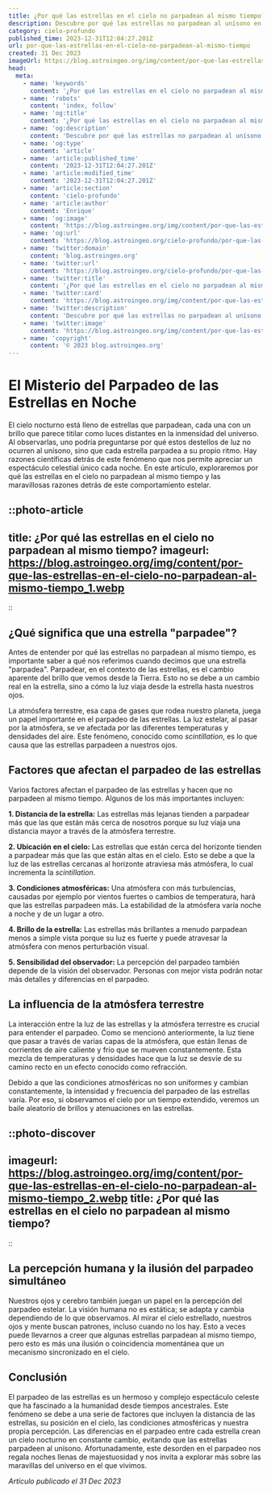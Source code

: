 ```yaml
---
title: ¿Por qué las estrellas en el cielo no parpadean al mismo tiempo?
description: Descubre por qué las estrellas no parpadean al unísono en el cielo nocturno. Un fascinante viaje por la astronómica y atmosférica influencia estelar.
category: cielo-profundo
published_time: 2023-12-31T12:04:27.201Z
url: por-que-las-estrellas-en-el-cielo-no-parpadean-al-mismo-tiempo
created: 31 Dec 2023
imageUrl: https://blog.astroingeo.org/img/content/por-que-las-estrellas-en-el-cielo-no-parpadean-al-mismo-tiempo_1.webp
head:
  meta:
    - name: 'keywords'
      content: '¿Por qué las estrellas en el cielo no parpadean al mismo tiempo?'
    - name: 'robots'
      content: 'index, follow'
    - name: 'og:title'
      content: '¿Por qué las estrellas en el cielo no parpadean al mismo tiempo?'
    - name: 'og:description'
      content: 'Descubre por qué las estrellas no parpadean al unísono en el cielo nocturno. Un fascinante viaje por la astronómica y atmosférica influencia estelar.'
    - name: 'og:type'
      content: 'article'
    - name: 'article:published_time'
      content: '2023-12-31T12:04:27.201Z'
    - name: 'article:modified_time'
      content: '2023-12-31T12:04:27.201Z'
    - name: 'article:section'
      content: 'cielo-profundo'
    - name: 'article:author'
      content: 'Enrique'
    - name: 'og:image'
      content: 'https://blog.astroingeo.org/img/content/por-que-las-estrellas-en-el-cielo-no-parpadean-al-mismo-tiempo_1.webp'
    - name: 'og:url'
      content: 'https://blog.astroingeo.org/cielo-profundo/por-que-las-estrellas-en-el-cielo-no-parpadean-al-mismo-tiempo'
    - name: 'twitter:domain'
      content: 'blog.astroingeo.org'
    - name: 'twitter:url'
      content: 'https://blog.astroingeo.org/cielo-profundo/por-que-las-estrellas-en-el-cielo-no-parpadean-al-mismo-tiempo'
    - name: 'twitter:title'
      content: '¿Por qué las estrellas en el cielo no parpadean al mismo tiempo?'
    - name: 'twitter:card'
      content: 'https://blog.astroingeo.org/img/content/por-que-las-estrellas-en-el-cielo-no-parpadean-al-mismo-tiempo_1.webp'
    - name: 'twitter:description'
      content: 'Descubre por qué las estrellas no parpadean al unísono en el cielo nocturno. Un fascinante viaje por la astronómica y atmosférica influencia estelar.'
    - name: 'twitter:image'
      content: 'https://blog.astroingeo.org/img/content/por-que-las-estrellas-en-el-cielo-no-parpadean-al-mismo-tiempo_1.webp'
    - name: 'copyright'
      content: '© 2023 blog.astroingeo.org'
---
```

# El Misterio del Parpadeo de las Estrellas en Noche

El cielo nocturno está lleno de estrellas que parpadean, cada una con un brillo que parece titilar como luces distantes en la inmensidad del universo. Al observarlas, uno podría preguntarse por qué estos destellos de luz no ocurren al unísono, sino que cada estrella parpadea a su propio ritmo. Hay razones científicas detrás de este fenómeno que nos permite apreciar un espectáculo celestial único cada noche. En este artículo, exploraremos por qué las estrellas en el cielo no parpadean al mismo tiempo y las maravillosas razones detrás de este comportamiento estelar.

::photo-article
---
title: ¿Por qué las estrellas en el cielo no parpadean al mismo tiempo?
imageurl: https://blog.astroingeo.org/img/content/por-que-las-estrellas-en-el-cielo-no-parpadean-al-mismo-tiempo_1.webp
---
::

## ¿Qué significa que una estrella "parpadee"?

Antes de entender por qué las estrellas no parpadean al mismo tiempo, es importante saber a qué nos referimos cuando decimos que una estrella "parpadea". Parpadear, en el contexto de las estrellas, es el cambio aparente del brillo que vemos desde la Tierra. Esto no se debe a un cambio real en la estrella, sino a cómo la luz viaja desde la estrella hasta nuestros ojos.

La atmósfera terrestre, esa capa de gases que rodea nuestro planeta, juega un papel importante en el parpadeo de las estrellas. La luz estelar, al pasar por la atmósfera, se ve afectada por las diferentes temperaturas y densidades del aire. Este fenómeno, conocido como _scintillation_, es lo que causa que las estrellas parpadeen a nuestros ojos.

## Factores que afectan el parpadeo de las estrellas

Varios factores afectan el parpadeo de las estrellas y hacen que no parpadeen al mismo tiempo. Algunos de los más importantes incluyen:

**1. Distancia de la estrella:** Las estrellas más lejanas tienden a parpadear más que las que están más cerca de nosotros porque su luz viaja una distancia mayor a través de la atmósfera terrestre.

**2. Ubicación en el cielo:** Las estrellas que están cerca del horizonte tienden a parpadear más que las que están altas en el cielo. Esto se debe a que la luz de las estrellas cercanas al horizonte atraviesa más atmósfera, lo cual incrementa la _scintillation_.

**3. Condiciones atmosféricas:** Una atmósfera con más turbulencias, causadas por ejemplo por vientos fuertes o cambios de temperatura, hará que las estrellas parpadeen más. La estabilidad de la atmósfera varía noche a noche y de un lugar a otro.

**4. Brillo de la estrella:** Las estrellas más brillantes a menudo parpadean menos a simple vista porque su luz es fuerte y puede atravesar la atmósfera con menos perturbación visual.

**5. Sensibilidad del observador:** La percepción del parpadeo también depende de la visión del observador. Personas con mejor vista podrán notar más detalles y diferencias en el parpadeo.

## La influencia de la atmósfera terrestre

La interacción entre la luz de las estrellas y la atmósfera terrestre es crucial para entender el parpadeo. Como se mencionó anteriormente, la luz tiene que pasar a través de varias capas de la atmósfera, que están llenas de corrientes de aire caliente y frío que se mueven constantemente. Esta mezcla de temperaturas y densidades hace que la luz se desvíe de su camino recto en un efecto conocido como refracción. 

Debido a que las condiciones atmosféricas no son uniformes y cambian constantemente, la intensidad y frecuencia del parpadeo de las estrellas varía. Por eso, si observamos el cielo por un tiempo extendido, veremos un baile aleatorio de brillos y atenuaciones en las estrellas.


::photo-discover
---
imageurl: https://blog.astroingeo.org/img/content/por-que-las-estrellas-en-el-cielo-no-parpadean-al-mismo-tiempo_2.webp
title: ¿Por qué las estrellas en el cielo no parpadean al mismo tiempo?
---
::

## La percepción humana y la ilusión del parpadeo simultáneo

Nuestros ojos y cerebro también juegan un papel en la percepción del parpadeo estelar. La visión humana no es estática; se adapta y cambia dependiendo de lo que observamos. Al mirar el cielo estrellado, nuestros ojos y mente buscan patrones, incluso cuando no los hay. Esto a veces puede llevarnos a creer que algunas estrellas parpadean al mismo tiempo, pero esto es más una ilusión o coincidencia momentánea que un mecanismo sincronizado en el cielo.

## Conclusión

El parpadeo de las estrellas es un hermoso y complejo espectáculo celeste que ha fascinado a la humanidad desde tiempos ancestrales. Este fenómeno se debe a una serie de factores que incluyen la distancia de las estrellas, su posición en el cielo, las condiciones atmosféricas y nuestra propia percepción. Las diferencias en el parpadeo entre cada estrella crean un cielo nocturno en constante cambio, evitando que las estrellas parpadeen al unísono. Afortunadamente, este desorden en el parpadeo nos regala noches llenas de majestuosidad y nos invita a explorar más sobre las maravillas del universo en el que vivimos.

_Artículo publicado el 31 Dec 2023_